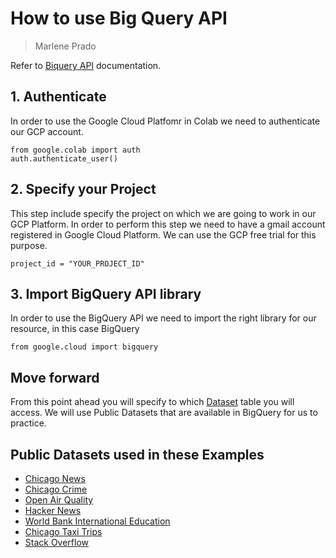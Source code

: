 # How to use Big Query API
>Marlene Prado

Refer to [Biquery API](https://cloud.google.com/bigquery/docs/reference/rest) documentation.

## 1. Authenticate
In order to use the Google Cloud Platfomr in Colab we need to authenticate our GCP account. 

```
from google.colab import auth
auth.authenticate_user()
```

## 2. Specify your Project
This step include specify the project on which we are going to work in our GCP Platform. In order to perform this step we need to have a gmail account registered in Google Cloud Platform. We can use the GCP free trial for this purpose.

```
project_id = "YOUR_PROJECT_ID"
```

## 3. Import BigQuery API library
In order to use the BigQuery API we need to import the right library for our resource, in this case BigQuery

```
from google.cloud import bigquery
```
## Move forward
From this point ahead you will specify to which [Dataset](https://cloud.google.com/bigquery/docs/datasets-introand) table you will access. We will use Public Datasets that are available in BigQuery for us to practice.

## Public Datasets used in these Examples

- [Chicago News](https://github.com/mtpradoc/BigQueryAPI/blob/main/01_Access_Dataset_Chicago_Crime.ipynb)
- [Chicago Crime](https://github.com/mtpradoc/BigQueryAPI/blob/main/01_Access_Dataset_Chicago_Crime.ipynb)
- [Open Air Quality](https://github.com/mtpradoc/BigQueryAPI/blob/main/02_Access_Dataset_Open_Air_Quality.ipynb)
- [Hacker News](https://github.com/mtpradoc/BigQueryAPI/blob/main/03_Group_By%2C_Having_Dataset_Hacker_News.ipynb)
- [World Bank International Education](https://github.com/mtpradoc/BigQueryAPI/blob/main/04_Order_By_Dataset_World_Bank_International_Education.ipynb)
- [Chicago Taxi Trips](https://github.com/mtpradoc/BigQueryAPI/blob/main/05_AS_%26_WITH_Dataset_Chicago_Taxi_Trips.ipynb)
- [Stack Overflow](https://github.com/mtpradoc/BigQueryAPI/blob/main/06_JOINING_DATA_Dataset_Stack_Overflow.ipynb)
